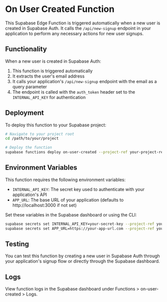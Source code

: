 # On User Created Function

This Supabase Edge Function is triggered automatically when a new user is created in Supabase Auth. It calls the `/api/new-signup` endpoint in your application to perform any necessary actions for new user signups.

## Functionality

When a new user is created in Supabase Auth:

1. This function is triggered automatically
2. It extracts the user's email address
3. It calls your application's `/api/new-signup` endpoint with the email as a query parameter
4. The endpoint is called with the `auth_token` header set to the `INTERNAL_API_KEY` for authentication

## Deployment

To deploy this function to your Supabase project:

```bash
# Navigate to your project root
cd /path/to/your/project

# Deploy the function
supabase functions deploy on-user-created --project-ref your-project-ref
```

## Environment Variables

This function requires the following environment variables:

- `INTERNAL_API_KEY`: The secret key used to authenticate with your application's API
- `APP_URL`: The base URL of your application (defaults to http://localhost:3000 if not set)

Set these variables in the Supabase dashboard or using the CLI:

```bash
supabase secrets set INTERNAL_API_KEY=your-secret-key --project-ref your-project-ref
supabase secrets set APP_URL=https://your-app-url.com --project-ref your-project-ref
```

## Testing

You can test this function by creating a new user in Supabase Auth through your application's signup flow or directly through the Supabase dashboard.

## Logs

View function logs in the Supabase dashboard under Functions > on-user-created > Logs.
